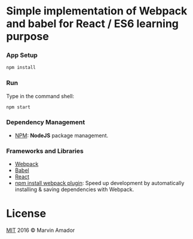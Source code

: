 # Simple implementation of Webpack and babel for React / ES6 learning purpose

### App Setup
```bash
npm install

```
### Run

Type in the command shell:
```bash
npm start
```

### Dependency Management
* [NPM](https://www.npmjs.com/): **NodeJS** package management.

### Frameworks and Libraries
* [Webpack](https://webpack.github.io/)
* [Babel](http://babeljs.io/)
* [React](https://facebook.github.io/react/)
* [npm install webpack plugin](https://github.com/ericclemmons/npm-install-webpack-plugin): Speed up development by automatically installing & saving dependencies with Webpack.

# License
 [MIT](/LICENSE) 2016 © Marvin Amador
